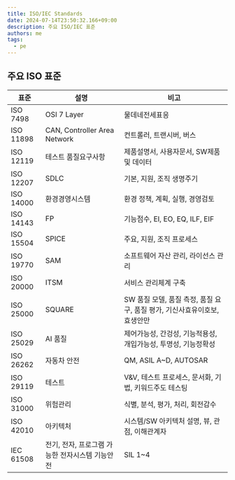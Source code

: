```yaml
---
title: ISO/IEC Standards
date: 2024-07-14T23:50:32.166+09:00
description: 주요 ISO/IEC 표준
authors: me
tags: 
  - pe
---
```


## 주요 ISO 표준

| 표준 | 설명 | 비고 |
| --- | --- | --- |
| ISO 7498 | OSI 7 Layer | 물데네전세표응 |
| ISO 11898 | CAN, Controller Area Network | 컨트롤러, 트랜시버, 버스 |
| ISO 12119 | 테스트 품질요구사항 | 제품설명서, 사용자문서, SW제품 및 데이터 |
| ISO 12207 | SDLC | 기본, 지원, 조직 생명주기 |
| ISO 14000 | 환경경영시스템 | 환경 정책, 계획, 실행, 경영검토 |
| ISO 14143 | FP | 기능점수, EI, EO, EQ, ILF, EIF |
| ISO 15504 | SPICE | 주요, 지원, 조직 프로세스 |
| ISO 19770 | SAM | 소프트웨어 자산 관리, 라이선스 관리 |
| ISO 20000 | ITSM | 서비스 관리체계 구축 |
| ISO 25000 | SQUARE | SW 품질 모델, 품질 측정, 품질 요구, 품질 평가, 기신사효유이호보, 효생안만 |
| ISO 25029 | AI 품질 | 제어가능성, 간겅성, 기능적용성, 개입가능성, 투명성, 기능정확성 |
| ISO 26262 | 자동차 안전 | QM, ASIL A~D, AUTOSAR |
| ISO 29119 | 테스트 | V&V, 테스트 프로세스, 문서화, 기법, 키워드주도 테스팅 |
| ISO 31000 | 위험관리 | 식별, 분석, 평가, 처리, 회전감수 |
| ISO 42010 | 아키텍처 | 시스템/SW 아키텍처 설명, 뷰, 관점, 이해관계자 |
| IEC 61508 | 전기, 전자, 프로그램 가능한 전자시스템 기능안전 | SIL 1~4 |
